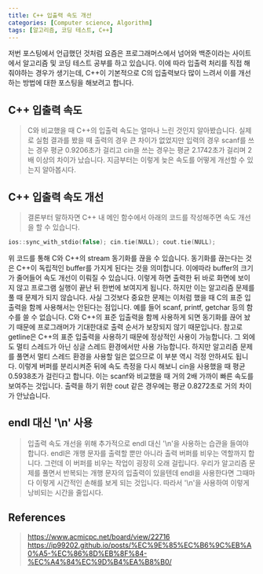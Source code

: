 ```yaml
---
title: C++ 입출력 속도 개선
categories: [Computer science, Algorithm]
tags: [알고리즘, 코딩 테스트, C++]
---
```


저번 포스팅에서 언급했던 것처럼 요즘은 프로그래머스에서 넘어와 백준이라는 사이트에서 알고리즘 및 코딩 테스트 공부를 하고 있습니다. 이에 따라 입출력 처리를 직접 해줘야하는 경우가 생기는데, C++이 기본적으로 C의 입출력보다 많이 느려서 이를 개선하는 방법에 대한 포스팅을 해보려고 합니다.

## C++ 입출력 속도
> C와 비교했을 때 C++의 입출력 속도는 얼마나 느린 것인지 알아봤습니다. 실제로 실험 결과를 봤을 때 출력의 경우 큰 차이가 없었지만 입력의 경우 scanf를 쓰는 경우 평균 0.9206초가 걸리고 cin을 쓰는 경우는 평균 2.1742초가 걸리며 2배 이상의 차이가 났습니다. 지금부터는 이렇게 늦은 속도를 어떻게 개선할 수 있는지 알아봅시다.

## C++ 입출력 속도 개선
> 결론부터 말하자면 C++ 내 메인 함수에서 아래의 코드를 작성해주면 속도 개선을 할 수 있습니다.
```cpp
ios::sync_with_stdio(false); cin.tie(NULL); cout.tie(NULL);
```
위 코드를 통해 C와 C++의 stream 동기화를 끊을 수 있습니다. 동기화를 끊는다는 것은 C++이 독립적인 buffer를 가지게 된다는 것을 의미합니다. 이에따라 buffer의 크기가 줄어들어 속도 개선이 이뤄질 수 있습니다. 이렇게 하면 출력한 뒤 바로 화면에 보이지 않고 프로그램 실행이 끝난 뒤 한번에 보여지게 됩니다. 하지만 이는 알고리즘 문제를 풀 때 문제가 되지 않습니다. 사실 그것보다 중요한 문제는 이처럼 했을 때 C의 표준 입출력을 함께 사용해서는 안된다는 점입니다. 예를 들어 scanf, printf, getchar 등의 함수를 쓸 수 없습니다. C와 C++의 표준 입출력을 함께 사용하게 되면 동기화를 끊어 놨기 때문에 프로그래머가 기대한대로 출력 순서가 보장되지 않기 때문입니다. 참고로 getline은 C++의 표준 입출력을 사용하기 때문에 정상적인 사용이 가능합니다. 그 외에도 멀티 스레드가 아닌 싱글 스레드 환경에서만 사용 가능합니다. 하지만 알고리즘 문제를 풀면서 멀티 스레드 환경을 사용할 일은 없으므로 이 부분 역시 걱정 안하셔도 됩니다. 이렇게 버퍼를 분리시켜준 뒤에 속도 측정을 다시 해보니 cin을 사용했을 때 평균 0.5938초가 걸린다고 합니다. 이는 scanf와 비교했을 때 거의 2배 가까이 빠른 속도를 보여주는 것입니다. 출력을 하기 위한 cout 같은 경우에는 평균 0.8272초로 거의 차이가 안났습니다.

## endl 대신 '\n' 사용
> 입출력 속도 개선을 위해 추가적으로 endl 대신 '\n'을 사용하는 습관을 들여야 합니다. endl은 개행 문자를 출력할 뿐만 아니라 출력 버퍼를 비우는 역할까지 합니다. 그런데 이 버퍼를 비우는 작업이 굉장히 오래 걸립니다. 우리가 알고리즘 문제를 풀면서 반복되는 개행 문자의 입출력이 있을텐데 endl을 사용한다면 그때마다 이렇게 시간적인 손해를 보게 되는 것입니다. 따라서 '\n'을 사용하여 이렇게 낭비되는 시간을 줄입시다.

## References
> https://www.acmicpc.net/board/view/22716  
https://ip99202.github.io/posts/%EC%9E%85%EC%B6%9C%EB%A0%A5-%EC%86%8D%EB%8F%84-%EC%A4%84%EC%9D%B4%EA%B8%B0/
